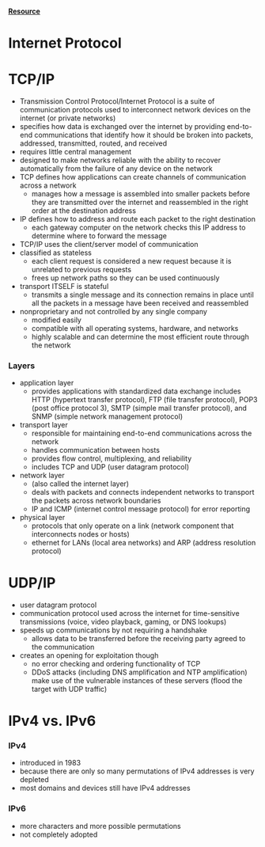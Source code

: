 #### [Resource](https://www.cloudflare.com/learning/ddos/glossary/internet-protocol/)

# Internet Protocol

# TCP/IP
- Transmission Control Protocol/Internet Protocol is a suite of communication protocols used to interconnect network devices on the internet (or private networks)
- specifies how data is exchanged over the internet by providing end-to-end communications that identify how it should be broken into packets, addressed, transmitted, routed, and received
- requires little central management
- designed to make networks reliable  with the ability to recover automatically from the failure of any device on the network
- TCP defines how applications can create channels of communication across a network
  - manages how a message is assembled into smaller packets before they are transmitted over the internet and  reassembled in the right order at the destination address
- IP defines how to address and route each packet  to the right destination
  - each gateway computer  on the network checks this IP address to determine where to forward the message
- TCP/IP uses the client/server model of communication
- classified as stateless
  - each client request is considered a new request because it is unrelated to previous requests
  - frees up network paths so they can be used continuously
- transport ITSELF is stateful
  - transmits a single message and its connection remains in place until all the packets in a message have been received and reassembled
- nonproprietary and not controlled by any single company
  - modified easily
  - compatible with all operating systems, hardware, and networks
  - highly scalable and can determine the most efficient route through the network 


### Layers
- application layer
  - provides applications with standardized data exchange
includes HTTP (hypertext transfer protocol), FTP (file transfer protocol), POP3 (post office protocol 3), SMTP (simple mail transfer protocol), and SNMP (simple network management protocol)
- transport layer
  - responsible for maintaining end-to-end communications across the network
  - handles communication between hosts
  - provides flow control, multiplexing, and reliability
  - includes TCP and UDP (user datagram protocol)
- network layer
  - (also called the internet layer)
  - deals with packets and connects independent networks to transport the packets across network boundaries
  - IP and ICMP (internet control message protocol) for error reporting
- physical layer
  - protocols that only operate on a link (network component that interconnects nodes or hosts)
  - ethernet for LANs (local area networks) and ARP (address resolution protocol)


# UDP/IP
- user datagram protocol
- communication protocol used across the internet for time-sensitive transmissions (voice, video playback, gaming, or DNS lookups)
- speeds up communications by not requiring a handshake
  - allows data to be transferred before the receiving party agreed to the communication
- creates an opening for exploitation though
  - no error checking and ordering functionality of TCP
  - DDoS attacks (including DNS amplification and NTP amplification) make use of the vulnerable instances of these servers (flood the target with UDP traffic)


# IPv4 vs. IPv6
### IPv4
- introduced in 1983
- because there are only so many permutations of IPv4 addresses is very depleted
- most domains and devices still have IPv4 addresses

### IPv6
- more characters and more possible permutations
- not completely adopted
